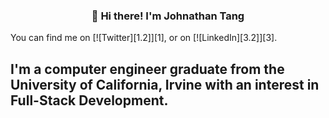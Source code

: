 <h3 align="center">👋 Hi there! I'm Johnathan Tang</h3>
 You can find me on [![Twitter][1.2]][1], or on [![LinkedIn][3.2]][3].






[1.2]: http://i.imgur.com/wWzX9uB.png (twitter icon without padding)
[2.2]: https://raw.githubusercontent.com/MartinHeinz/MartinHeinz/master/linkedin-3-16.png (LinkedIn icon without padding)

<!-- Links to your social media accounts -->

[1]: https://twitter.com/johnathanntang
[2]: https://www.linkedin.com/in/johnathan-tang-452241173/

I'm a computer engineer graduate from the University of California, Irvine with an interest in Full-Stack Development. 
---


<!--
**lauragift21/lauragift21** is a ✨ _special_ ✨ repository because its `README.md` (this file) appears on your GitHub profile.

Here are some ideas to get you started:

- 🔭 I’m currently working on ...
- 🌱 I’m currently learning ...
- 👯 I’m looking to collaborate on ...
- 🤔 I’m looking for help with ...
- 💬 Ask me about ...
- 📫 How to reach me: ...
- 😄 Pronouns: ...
- ⚡ Fun fact: ...
-->
